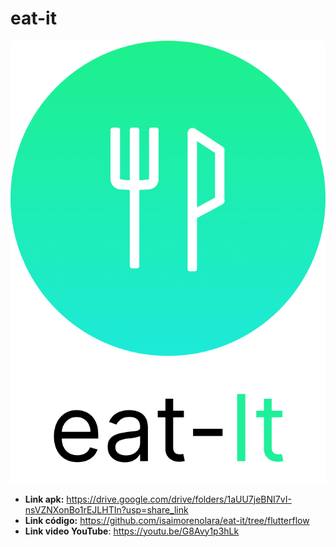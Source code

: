 # eat-it

![Image text](https://github.com/isaimorenolara/eat-it/blob/main/logo.png)

- **Link apk:** https://drive.google.com/drive/folders/1aUU7jeBNI7vI-nsVZNXonBo1rEJLHTIn?usp=share_link
- **Link código:** https://github.com/isaimorenolara/eat-it/tree/flutterflow
- **Link video YouTube**: https://youtu.be/G8Avy1p3hLk

